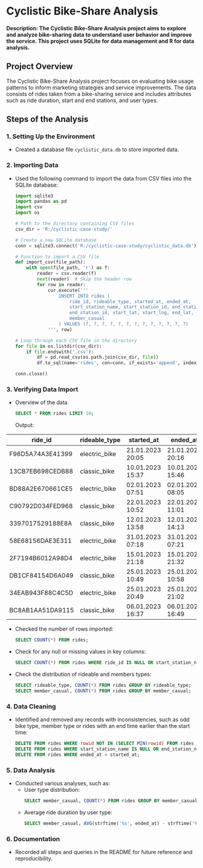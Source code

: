 # Cyclistic Bike-Share Analysis
#### Description: The Cyclistic Bike-Share Analysis project aims to explore and analyze bike-sharing data to understand user behavior and improve the service. This project uses SQLite for data management and R for data analysis.

## Project Overview
The Cyclistic Bike-Share Analysis project focuses on evaluating bike usage patterns to inform marketing strategies and service improvements. The data consists of rides taken from a bike-sharing service and includes attributes such as ride duration, start and end stations, and user types.

## Steps of the Analysis

### 1. Setting Up the Environment
- Created a database file `cyclistic_data.db` to store imported data.

### 2. Importing Data
- Used the following command to import the data from CSV files into the SQLite database:
    ```python
    import sqlite3
    import pandas as pd
    import csv
    import os

    # Path to the directory containing CSV files
    csv_dir = 'R:/cyclistic-case-study/'

    # Create a new SQLite database
    conn = sqlite3.connect('R:/cyclistic-case-study/cyclistic_data.db')

    # Function to import a CSV file
    def import_csv(file_path):
        with open(file_path, 'r') as f:
            reader = csv.reader(f)
            next(reader)  # Skip the header row
            for row in reader:
                cur.execute('''
                    INSERT INTO rides (
                        ride_id, rideable_type, started_at, ended_at,
                        start_station_name, start_station_id, end_station_name,
                        end_station_id, start_lat, start_lng, end_lat, end_lng,
                        member_casual
                    ) VALUES (?, ?, ?, ?, ?, ?, ?, ?, ?, ?, ?, ?, ?)
                ''', row)

    # Loop through each CSV file in the directory
    for file in os.listdir(csv_dir):
        if file.endswith('.csv'):
            df = pd.read_csv(os.path.join(csv_dir, file))
            df.to_sql(name='rides', con=conn, if_exists='append', index=False)

    conn.close()

### 3. Verifying Data Import
- Overview of the data
    ```sql
    SELECT * FROM rides LIMIT 10;
    ```

    Output:

| ride_id          | rideable_type | started_at       | ended_at         | start_station_name            | start_station_id | end_station_name               | end_station_id | start_lat    | start_lng          | end_lat   | end_lng     | member_casual |
| ---------------- | ------------- | ---------------- | ---------------- | ----------------------------- | ---------------- | ------------------------------ | -------------- | ------------ | ------------------ | --------- | ----------- | ------------- |
| F96D5A74A3E41399 | electric_bike | 21.01.2023 20:05 | 21.01.2023 20:16 | Lincoln Ave & Fullerton Ave   | TA1309000058     | Hampden Ct & Diversey Ave      | 202480.0       | 41.924073935 | \-87.646278381     | 41.93     | \-87.64     | member        |
| 13CB7EB698CEDB88 | classic_bike  | 10.01.2023 15:37 | 10.01.2023 15:46 | Kimbark Ave & 53rd St         | TA1309000037     | Greenwood Ave & 47th St        | TA1308000002   | 41.799568    | \-87.594747        | 41.809835 | \-87.599383 | member        |
| BD88A2E670661CE5 | electric_bike | 02.01.2023 07:51 | 02.01.2023 08:05 | Western Ave & Lunt Ave        | RP-005           | Valli Produce - Evanston Plaza | 599            | 42.008571    | \-87.6904828333333 | 42.039742 | \-87.699413 | casual        |
| C90792D034FED968 | classic_bike  | 22.01.2023 10:52 | 22.01.2023 11:01 | Kimbark Ave & 53rd St         | TA1309000037     | Greenwood Ave & 47th St        | TA1308000002   | 41.799568    | \-87.594747        | 41.809835 | \-87.599383 | member        |
| 3397017529188E8A | classic_bike  | 12.01.2023 13:58 | 12.01.2023 14:13 | Kimbark Ave & 53rd St         | TA1309000037     | Greenwood Ave & 47th St        | TA1308000002   | 41.799568    | \-87.594747        | 41.809835 | \-87.599383 | member        |
| 58E68156DAE3E311 | electric_bike | 31.01.2023 07:18 | 31.01.2023 07:21 | Lakeview Ave & Fullerton Pkwy | TA1309000019     | Hampden Ct & Diversey Ave      | 202480.0       | 41.926068902 | \-87.638858199     | 41.93     | \-87.64     | member        |
| 2F7194B6012A98D4 | electric_bike | 15.01.2023 21:18 | 15.01.2023 21:32 | Kimbark Ave & 53rd St         | TA1309000037     | Greenwood Ave & 47th St        | TA1308000002   | 41.799553633 | \-87.594616652     | 41.809835 | \-87.599383 | member        |
| DB1CF84154D6A049 | classic_bike  | 25.01.2023 10:49 | 25.01.2023 10:58 | Kimbark Ave & 53rd St         | TA1309000037     | Greenwood Ave & 47th St        | TA1308000002   | 41.799568    | \-87.594747        | 41.809835 | \-87.599383 | member        |
| 34EAB943F88C4C5D | electric_bike | 25.01.2023 20:49 | 25.01.2023 21:02 | Kimbark Ave & 53rd St         | TA1309000037     | Greenwood Ave & 47th St        | TA1308000002   | 41.799587488 | \-87.594670296     | 41.809835 | \-87.599383 | member        |
| BC8AB1AA51DA9115 | classic_bike  | 06.01.2023 16:37 | 06.01.2023 16:49 | Kimbark Ave & 53rd St         | TA1309000037     | Greenwood Ave & 47th St        | TA1308000002   | 41.799568    | \-87.594747        | 41.809835 | \-87.599383 | member        |

- Checked the number of rows imported:
    ```sql
    SELECT COUNT(*) FROM rides;
    ```

- Check for any null or missing values in key columns:
    ```sql
    SELECT COUNT(*) FROM rides WHERE ride_id IS NULL OR start_station_name IS NULL;
    ```

- Check the distribution of rideable and members types:
    ```sql
    SELECT rideable_type, COUNT(*) FROM rides GROUP BY rideable_type;
    SELECT member_casual, COUNT(*) FROM rides GROUP BY member_casual;
    ```

### 4. Data Cleaning
- Identified and removed any records with inconsistencies, such as odd bike type, member type or rides with an end time earlier than the start time:
    ```sql
    DELETE FROM rides WHERE rowid NOT IN (SELECT MIN(rowid) FROM rides GROUP BY ride_id);
    DELETE FROM rides WHERE start_station_name IS NULL OR end_station_name IS NULL;
    DELETE FROM rides WHERE ended_at < started_at;
    ```
    
### 5. Data Analysis
- Conducted various analyses, such as:
    - User type distribution:
      ```sql
      SELECT member_casual, COUNT(*) FROM rides GROUP BY member_casual;
      ```
    - Average ride duration by user type:
      ```sql
      SELECT member_casual, AVG(strftime('%s', ended_at) - strftime('%s', started_at)) AS avg_duration FROM rides GROUP BY member_casual;
      ```

### 6. Documentation
- Recorded all steps and queries in the README for future reference and reproducibility.

